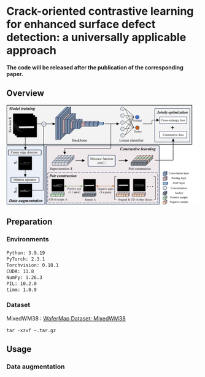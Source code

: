 # Crack-oriented contrastive learning for enhanced surface defect detection: a universally applicable approach

**The code will be released after the publication of the corresponding paper.**

## Overview
![COCL](images/COCL.png)

## Preparation
### Environments
```
Python: 3.9.19
PyTorch: 2.3.1
Torchvision: 0.18.1
CUDA: 11.8
NumPy: 1.26.3
PIL: 10.2.0
timm: 1.0.9
```

### Dataset
MixedWM38 : [WaferMap Dataset: MixedWM38](https://github.com/Junliangwangdhu/WaferMap?tab=readme-ov-file)

```
tar -xzvf ~.tar.gz
```

## Usage
### Data augmentation
